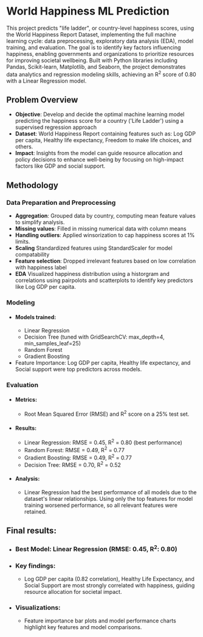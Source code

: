# World Happiness ML Prediction
This project predicts "life ladder", or country-level happiness scores, using the World Happiness Report Dataset, implementing the full machine learning cycle: data preprocessing, exploratory data analysis (EDA), model training, and evaluation.
The goal is to identify key factors influencing happiness, enabling governments and organizations to prioritize resources for improving societal wellbeing. Built with Python libraries including Pandas, Scikit-learn, Matplotlib, and Seaborn, the project demonstrates data analytics and regression modeling skills, achieving an R<sup>2</sup> score of 0.80 with a Linear Regression model.

## Problem Overview
- **Objective**: Develop and decide the optimal machine learning model predicting the happiness score for a country ('Life Ladder') using a supervised regression approach
- **Dataset**: World Happiness Report containing features such as: Log GDP per capita, Healthy life expectancy, Freedom to make life choices, and others.
- **Impact**: Insights from the model can guide resource allocation and policy decisions to enhance well-being by focusing on high-impact factors like GDP and social support. 

## Methodology
### Data Preparation and Preprocessing
- **Aggregation**: Grouped data by country, computing mean feature values to simplify analysis.
- **Missing values**: Filled in missing numerical data with column means
- **Handling outliers**: Applied winsorization to cap happiness scores at 1% limits.
- **Scaling** Standardized features using StandardScaler for model compatability
- **Feature selection**: Dropped irrelevant features based on low correlation with happiness label
- **EDA** Visualized happiness distribution using a historgram and correlations using pairpolots and scatterplots to identify key predictors like Log GDP per capita. 

### Modeling 
- #### Models trained:
  - Linear Regression
  - Decision Tree (tuned with GridSearchCV: max_depth=4, min_samples_leaf=25)
  - Random Forest 
  - Gradient Boosting 
- Feature Importance: Log GDP per capita, Healthy life expectancy, and Social support were top predictors across models.

### Evaluation
- #### Metrics: 
  - Root Mean Squared Error (RMSE) and R<sup>2</sup> score on a 25% test set. 
- #### Results:
  - Linear Regression: RMSE = 0.45, R<sup>2</sup> = 0.80 (best performance)
  - Random Forest: RMSE = 0.49, R<sup>2</sup> = 0.77
  - Gradient Boosting: RMSE = 0.49, R<sup>2</sup> = 0.77
  - Decision Tree: RMSE = 0.70, R<sup>2</sup> = 0.52
- #### Analysis:
  - Linear Regression had the best performance of all models due to the dataset's linear relationships. Using only the top features for model training worsened performance, so all relevant features were retained.

## Final results: 
- ### Best Model: Linear Regression (RMSE: 0.45, R<sup>2</sup>: 0.80) 
- ### Key findings:
  - Log GDP per capita (0.82 correlation), Healthy Life Expectancy, and Social Support are most strongly correlated with happiness, guiding resource allocation for societal impact.
- ### Visualizations:
  - Feature importance bar plots and model performance charts highlight key features and model comparisons. 
